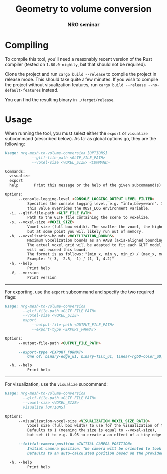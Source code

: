<h1 align="center">Geometry to volume conversion</h1>
<h3 align="center">NRG seminar</h3>


# Compiling
To compile this tool, you'll need a reasonably recent version of the Rust compiler (tested on `1.80.0-nightly`, but that should not be required).

Clone the project and run `cargo build --release` to compile the project in release mode. This should take quite a few minutes.
If you wish to compile the project without visualization features, run `cargo build --release --no-default-features` instead.

You can find the resulting binary in `./target/release`.


# Usage
When running the tool, you must select either the `export` or `visualize` subcommand (described below).
As far as global options go, they are the following:

```md
Usage: nrg-mesh-to-volume-conversion [OPTIONS] 
            --gltf-file-path <GLTF_FILE_PATH> 
            --voxel-size <VOXEL_SIZE> <COMMAND>

Commands:
  visualize
  export
  help       Print this message or the help of the given subcommand(s)

Options:
      --console-logging-level <CONSOLE_LOGGING_OUTPUT_LEVEL_FILTER>
          Specifies the console logging level, e.g. "info,bevy=warn". If set, 
          this value overrides the RUST_LOG environment variable.
  -i, --gltf-file-path <GLTF_FILE_PATH>
          Path to the GLTF file containing the scene to voxelize.
  -s, --voxel-size <VOXEL_SIZE>
          Voxel size (full box width). The smaller the voxel, the higher the grid resolution, 
          but at some point you will likely run out of memory.
  -b, --voxelization-bounds <VOXELIZATION_BOUNDS>
          Maximum voxelization bounds as an AABB (axis-aligned bounding box) in world space. 
          The actual voxel grid will be adapted to fit each GLTF model individually, but 
          will not exceed this bound. 
          The format is as follows: "(min_x, min_y, min_z) / (max_x, max_y, max_z)". 
          Example: "(-3, -2.5, -1) / (1, 1, 4.2)"
  -h, --help
          Print help
  -V, --version
          Print version
```

---

For exporting, use the `export` subcommand and specify the two required flags:

```md
Usage: nrg-mesh-to-volume-conversion
        --gltf-file-path <GLTF_FILE_PATH> 
        --voxel-size <VOXEL_SIZE> 
        export 
            --output-file-path <OUTPUT_FILE_PATH>
            --export-type <EXPORT_FORMAT>

Options:
      --output-file-path <OUTPUT_FILE_PATH>

      --export-type <EXPORT_FORMAT>
          One of: binary-edge_u1, binary-fill_u1, linear-rgb8-color_u8, metallic-value_u8, roughness-value_u8.

  -h, --help
          Print help
```

---

For visualization, use the `visualize` subcommand:

```md
Usage: nrg-mesh-to-volume-conversion
        --gltf-file-path <GLTF_FILE_PATH>
        --voxel-size <VOXEL_SIZE>
        visualize [OPTIONS]

Options:
      --visualization-voxel-size <VISUALIZATION_VOXEL_SIZE_RATIO>
          Voxel size (full box width) to use for the visualization of the voxelized scene. 
          Defaults to 1 (meaning the size is equal to --voxel-size), 
          but set it to e.g. 0.95 to create a an effect of a tiny edge around each voxel.

      --initial-camera-position <INITIAL_CAMERA_POSITION>
          Initial camera position. The camera will be oriented to look towards the center of the scene. 
          Defaults to an auto-calculated position based on the provided scene.

  -h, --help
          Print help
```
